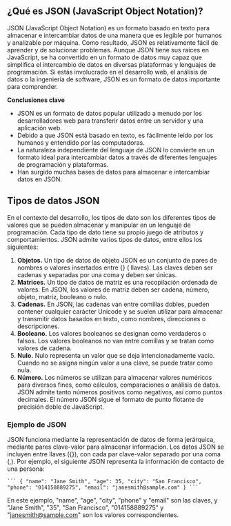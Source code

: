 ## ¿Qué es JSON (JavaScript Object Notation)?

JSON (JavaScript Object Notation) es un formato basado en texto para almacenar e intercambiar datos de una manera que es legible por humanos y analizable por máquina. Como resultado, JSON es relativamente fácil de aprender y de solucionar problemas. Aunque JSON tiene sus raíces en JavaScript, se ha convertido en un formato de datos muy capaz que simplifica el intercambio de datos en diversas plataformas y lenguajes de programación. Si estás involucrado en el desarrollo web, el análisis de datos o la ingeniería de software, JSON es un formato de datos importante para comprender.

**Conclusiones clave**

* JSON es un formato de datos popular utilizado a menudo por los desarrolladores web para transferir datos entre un servidor y una aplicación web.
* Debido a que JSON está basado en texto, es fácilmente leído por los humanos y entendido por las computadoras.
* La naturaleza independiente del lenguaje de JSON lo convierte en un formato ideal para intercambiar datos a través de diferentes lenguajes de programación y plataformas.
* Han surgido muchas bases de datos para almacenar e intercambiar datos en JSON.



## Tipos de datos JSON

En el contexto del desarrollo, los tipos de dato son los diferentes tipos de valores que se pueden almacenar y manipular en un lenguaje de programación. Cada tipo de dato tiene su propio juego de atributos y comportamientos. JSON admite varios tipos de datos, entre ellos los siguientes:

1. **Objetos.** Un tipo de datos de objeto JSON es un conjunto de pares de nombres o valores insertados entre {} ( llaves). Las claves deben ser cadenas y separadas por una coma y deben ser únicas.
2. **Matrices.** Un tipo de datos de matriz es una recopilación ordenada de valores. En JSON, los valores de matriz deben ser cadena, número, objeto, matriz, booleano o nulo.
3. **Cadenas.** En JSON, las cadenas van entre comillas dobles, pueden contener cualquier carácter Unicode y se suelen utilizar para almacenar y transmitir datos basados en texto, como nombres, direcciones o descripciones.
4. **Booleano.** Los valores booleanos se designan como verdaderos o falsos. Los valores booleanos no van entre comillas y se tratan como valores de cadena.
5. **Nulo.** Nulo representa un valor que se deja intencionadamente vacío. Cuando no se asigna ningún valor a una clave, se puede tratar como nula.
6. **Número.** Los números se utilizan para almacenar valores numéricos para diversos fines, como cálculos, comparaciones o análisis de datos. JSON admite tanto números positivos como negativos, así como puntos decimales. El número JSON sigue el formato de punto flotante de precisión doble de JavaScript.

### Ejemplo de JSON

JSON funciona mediante la representación de datos de forma jerárquica, mediante pares clave-valor para almacenar información. Los datos JSON se incluyen entre llaves ({}), con cada par clave-valor separado por una coma (,). Por ejemplo, el siguiente JSON representa la información de contacto de una persona:

```
``` { "name": "Jane Smith", "age": 35, "city": "San Francisco", "phone": "014158889275", "email": "janesmith@sample.com" } ```
```

En este ejemplo, "name", "age", "city", "phone" y "email" son las claves, y "Jane Smith", "35", "San Francisco", "014158889275" y "janesmith@sample.com" son los valores correspondientes.
